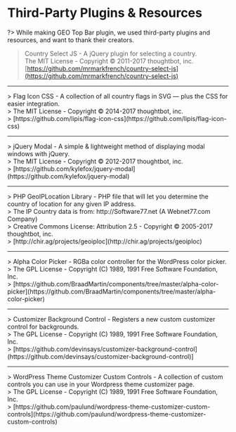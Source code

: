 # Third-Party Plugins & Resources

?> While making GEO Top Bar plugin, we used third-party plugins and resources, and want to thank their creators.

> Country Select JS - A jQuery plugin for selecting a country.<br/>
> The MIT License - Copyright © 2011-2017 thoughtbot, inc.<br/>
> [https://github.com/mrmarkfrench/country-select-js](https://github.com/mrmarkfrench/country-select-js)
<hr/>
> Flag Icon CSS - A collection of all country flags in SVG — plus the CSS for easier integration.<br/>
> The MIT License - Copyright © 2014-2017 thoughtbot, inc.<br/>
> [https://github.com/lipis/flag-icon-css](https://github.com/lipis/flag-icon-css)
<hr/>
> jQuery Modal - A simple & lightweight method of displaying modal windows with jQuery.<br/>
> The MIT License - Copyright © 2012-2017 thoughtbot, inc.<br/>
> [https://github.com/kylefox/jquery-modal](https://github.com/kylefox/jquery-modal)
<hr/>
> PHP GeoIPLocation Library - PHP file that will let you determine the country of location for any given IP address.<br/>
> The IP Country data is from: http://Software77.net (A Webnet77.com Company)<br/>
> Creative Commons License: Attribution 2.5 - Copyright © 2005-2017 thoughtbot, inc.<br/>
> [http://chir.ag/projects/geoiploc](http://chir.ag/projects/geoiploc)
<hr/>
> Alpha Color Picker - RGBa color controller for the WordPress color picker.<br/>
> The GPL License - Copyright (C) 1989, 1991 Free Software Foundation, Inc.<br/>
> [https://github.com/BraadMartin/components/tree/master/alpha-color-picker](https://github.com/BraadMartin/components/tree/master/alpha-color-picker)
<hr/>
> Customizer Background Control - Registers a new custom customizer control for backgrounds.<br/>
> The GPL License - Copyright (C) 1989, 1991 Free Software Foundation, Inc.<br/>
> [https://github.com/devinsays/customizer-background-control](https://github.com/devinsays/customizer-background-control)]<hr/>
> WordPress Theme Customizer Custom Controls - A collection of custom controls you can use in your Wordpress theme customizer page.<br/>
> The GPL License - Copyright (C) 1989, 1991 Free Software Foundation, Inc.<br/>
> [https://github.com/paulund/wordpress-theme-customizer-custom-controls](https://github.com/paulund/wordpress-theme-customizer-custom-controls)
